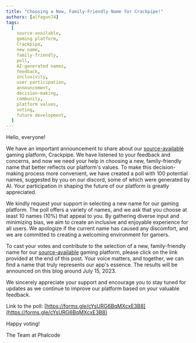 ```yaml
---
title: "Choosing a New, Family-Friendly Name for Crackpipe!"
authors: [alfagun74]
tags:
  [
    source-available,
    gaming platform,
    Crackpipe,
    new name,
    family-friendly,
    poll,
    AI-generated names,
    feedback,
    inclusivity,
    user participation,
    announcement,
    decision-making,
    community,
    platform values,
    voting,
    future development,
  ]
---
```


Hello, everyone!

We have an important announcement to share about our [source-available](https://en.wikipedia.org/wiki/Source-available_software) gaming platform, Crackpipe. We have listened to your feedback and concerns, and now we need your help in choosing a new, family-friendly name that better reflects our platform's values. To make this decision-making process more convenient, we have created a poll with 100 potential names, suggested by you on our discord, some of which were generated by AI. Your participation in shaping the future of our platform is greatly appreciated.

We kindly request your support in selecting a new name for our gaming platform. The poll offers a variety of names, and we ask that you choose at least 10 names (10%) that appeal to you. By gathering diverse input and minimizing bias, we aim to create an inclusive and enjoyable experience for all users. We apologize if the current name has caused any discomfort, and we are committed to creating a welcoming environment for gamers.

To cast your votes and contribute to the selection of a new, family-friendly name for our [source-available](https://en.wikipedia.org/wiki/Source-available_software) gaming platform, please click on the link provided at the end of this post. Your voice matters, and together, we can find a name that truly represents our app's essence. The results will be announced on this blog around July 15, 2023.

We sincerely appreciate your support and encourage you to stay tuned for updates as we continue to improve our platform based on your valuable feedback.

Link to the poll: [https://forms.gle/cYsURG6BqMXcxE3B8](https://forms.gle/cYsURG6BqMXcxE3B8)

Happy voting!

The Team at Phalcode
